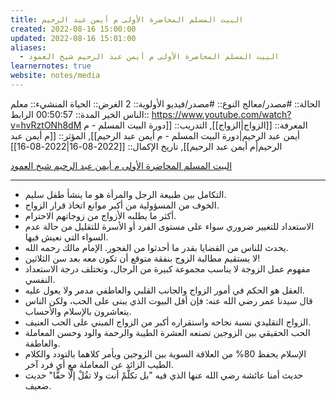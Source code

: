 ```yaml
---
title: البيت المسلم المحاضرة الأولى م أيمن عبد الرحيم
created: 2022-08-16 15:00:00
updated: 2022-08-16 15:01:00
aliases:
  - البيت المسلم المحاضرة الأولى م أيمن عبد الرحيم شيخ العمود
learnernotes: true
website: notes/media
---
```


الحالة:: #مصدر/معالج
النوع:: #مصدر/فيديو
اﻷولوية:: 2
الغرض:: الحياة
المنشيء:: معلم الناس الخير
المدة:: 00:50:57
الرابط:: <https://www.youtube.com/watch?v=hvRztONh8dM>
المعرفة:: [[الزواج|الزواج]],
التدريب:: [[دورة البيت المسلم - م أيمن عبد الرحيم|دورة البيت المسلم - م أيمن عبد الرحيم]],
المؤثر:: [[م أيمن عبد الرحيم|م أيمن عبد الرحيم]],
تاريخ اﻹكمال::  [[2022-08-16|2022-08-16]]

[البيت المسلم المحاضرة الأولى م أيمن عبد الرحيم شيخ العمود](https://www.youtube.com/watch?v=hvRztONh8dM)

---

- التكامل بين طبيعة الرجل والمرأة هو ما ينشأ طفل سليم.
- الخوف من المسؤولية من أكبر موانع اتخاذ قرار الزواج.
- أكثر ما يطلبه الأزواج من زوجاتهم الاحترام.
- الاستعداد للتغيير ضروري سواء على مستوى الفرد أو الأسرة للتقليل من حالة عدم السواء التي نعيش فيها.
- يحدث للناس من القضايا بقدر ما أحدثوا من الفجور. الإمام مالك رحمه الله.
- لا يستقيم مطالبة الزوج بنفقة متوقع أن تكون معه بعد سن الثلاثين!
- مفهوم عمل الزوجة لا يناسب مجموعة كبيرة من الرجال، وتختلف درجة الاستعداد النفسي.
- العقل هو الحكم في أمور الزواج والجانب القلبي والعاطفي مدمر ولا يعول عليه.
- قال سيدنا عمر رضي الله عنه: فإن أقل البيوت الذي يبنى على الحب، ولكن الناس يتعاشرون بالإسلام والأحساب.
- الزواج التقليدي نسبة نجاحه واستقراره أكبر من الزواج المبني على الحب العنيف.
- الحب الحقيقي بين الزوجين تصنعه العشرة الطيبة والرحمة والود وحسن المعاملة والعاطفة.
- الإسلام يحفظ 80% من العلاقة السوية بين الزوجين ويأمر كلاهما بالتودد والكلام الطيب الزائد عن المعاملة مع أي فرد آخر.
- حديث أمنا عائشة رضي الله عنها الذي فيه "بل تكلَّمْ أنت ولا تقُلْ إلَّا حقًّا" حديث ضعيف.
